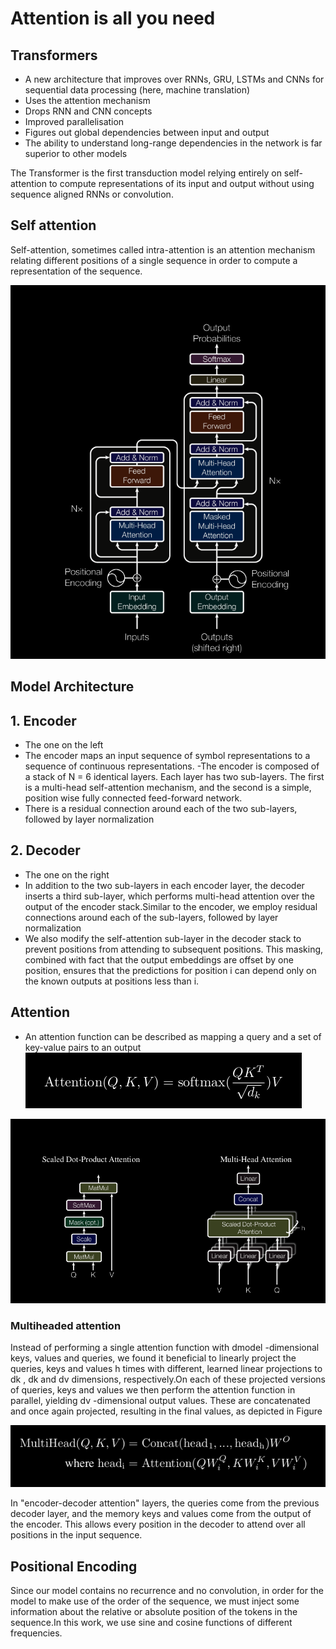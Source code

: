 # Attention is all you need

## Transformers
 - A new architecture that improves over RNNs, GRU, LSTMs and CNNs for sequential data processing (here, machine translation)
 - Uses the attention mechanism
 - Drops RNN and CNN concepts
 - Improved parallelisation
 - Figures out global dependencies between input and output
 - The ability to understand long-range dependencies in the network is far superior to other models

The Transformer is the first transduction model relying entirely on self-attention to compute representations of its input and output without using sequence aligned RNNs or convolution.

## Self attention
Self-attention, sometimes called intra-attention is an attention mechanism relating different positions of a single sequence in order to compute a representation of the sequence.

![Alt text](<Screenshot from 2023-11-18 20-37-50.png>)

## Model Architecture

## 1. Encoder
- The one on the left
- The encoder maps an input sequence of symbol representations to a sequence of continuous representations.
-The encoder is composed of a stack of N = 6 identical layers. Each layer has two sub-layers. The first is a multi-head self-attention mechanism, and the second is a simple, position wise fully connected feed-forward network. 
- There is a residual connection around each of the two sub-layers, followed by layer normalization

## 2. Decoder
- The one on the right
- In addition to the two
sub-layers in each encoder layer, the decoder inserts a third sub-layer, which performs multi-head
attention over the output of the encoder stack.Similar to the encoder, we employ residual connections
around each of the sub-layers, followed by layer normalization
- We also modify the self-attention
sub-layer in the decoder stack to prevent positions from attending to subsequent positions. This
masking, combined with fact that the output embeddings are offset by one position, ensures that the
predictions for position i can depend only on the known outputs at positions less than i.

## Attention
- An attention function can be described as mapping a query and a set of key-value pairs to an output
![Alt text](<Screenshot from 2023-11-18 20-53-14.png>)

![Alt text](<Screenshot from 2023-11-18 20-37-28.png>)

### Multiheaded attention
Instead of performing a single attention function with dmodel -dimensional keys, values and queries,
we found it beneficial to linearly project the queries, keys and values h times with different, learned
linear projections to dk , dk and dv dimensions, respectively.On each of these projected versions of
queries, keys and values we then perform the attention function in parallel, yielding dv -dimensional output values. These are concatenated and once again projected, resulting in the final values, as depicted in Figure

![Alt text](<Screenshot from 2023-11-18 21-10-04.png>)

In "encoder-decoder attention" layers, the queries come from the previous decoder layer,
and the memory keys and values come from the output of the encoder. This allows every
position in the decoder to attend over all positions in the input sequence.

## Positional Encoding

Since our model contains no recurrence and no convolution, in order for the model to make use of the
order of the sequence, we must inject some information about the relative or absolute position of the
tokens in the sequence.In this work, we use sine and cosine functions of different frequencies.




